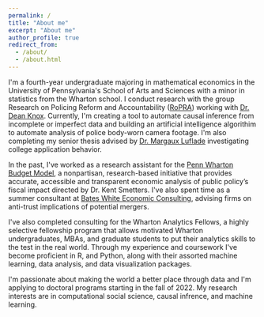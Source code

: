 ```yaml
---
permalink: /
title: "About me"
excerpt: "About me"
author_profile: true
redirect_from: 
  - /about/
  - /about.html
---
```


I'm a fourth-year undergraduate majoring in mathematical economics in the University of Pennsylvania's School of Arts and Sciences with a minor in statistics from the Wharton school. I conduct research with the group Research on Policing Reform and Accountability ([RoPRA](https://policingresearch.org/)) working with [Dr. Dean Knox](http://www.dcknox.com/). Currently, I'm creating a tool to automate causal inference from incomplete or imperfect data and building an artificial intelligence algorithim to automate analysis of police body-worn camera footage. I'm also completing my senior thesis advised by [Dr. Margaux Luflade](https://economics.sas.upenn.edu/people/margaux-luflade) investigating college application behavior. 

In the past, I've worked as a research assistant for the [Penn Wharton Budget Model](https://budgetmodel.wharton.upenn.edu/), a nonpartisan, research-based initiative that provides accurate, accessible and transparent economic analysis of public policy’s fiscal impact directed by Dr. Kent Smetters. I've also spent time as a summer consultant at [Bates White Economic Consulting](https://www.bateswhite.com/), advising firms on anti-trust implications of potential mergers. 

I've also completed consulting for the Wharton Analytics Fellows, a highly selective fellowship program that allows motivated Wharton undergraduates, MBAs, and graduate students to put their analytics skills to the test in the real world. Through my experience and coursework I've become proficient in R, and Python, along with their assorted machine learning, data analysis, and data visualization packages. 

I'm passionate about making the world a better place through data and I'm applying to doctoral programs starting in the fall of 2022. My research interests are in computational social science, causal infrence, and machine learning. 
